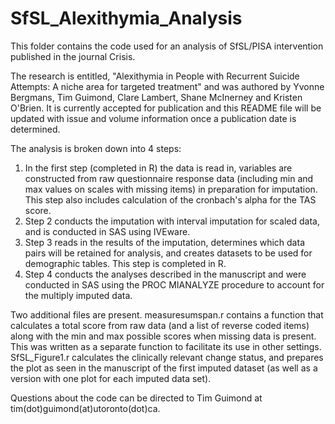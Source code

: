 # SfSL_Alexithymia_Analysis
This folder contains the code used for an analysis of SfSL/PISA intervention published in the journal Crisis.

The research is entitled, "Alexithymia in People with Recurrent Suicide Attempts: A niche area for targeted treatment" and was authored by Yvonne Bergmans, Tim Guimond, Clare Lambert, Shane McInerney and Kristen O'Brien. It is currently accepted for publication and this README file will be updated with issue and volume information once a publication date is determined.

The analysis is broken down into 4 steps:

1) In the first step (completed in R) the data is read in, variables are constructed from raw questionnaire response data (including min and max values on scales with missing items) in preparation for imputation. This step also includes calculation of the cronbach's alpha for the TAS score.
2) Step 2 conducts the imputation with interval imputation for scaled data, and is conducted in SAS using IVEware.
3) Step 3 reads in the results of the imputation, determines which data pairs will be retained for analysis, and creates datasets to be used for demographic tables. This step is completed in R.
4)  Step 4 conducts the analyses described in the manuscript and were conducted in SAS using the PROC MIANALYZE procedure to account for the multiply imputed data.

Two additional files are present. measuresumspan.r contains a function that calculates a total score from raw data (and a list of reverse coded items) along with the min and max possible scores when missing data is present. This was written as a separate function to facilitate its use in other settings. SfSL_Figure1.r calculates the clinically relevant change status, and prepares the plot as seen in the manuscript of the first imputed dataset (as well as a version with one plot for each imputed data set).

Questions about the code can be directed to Tim Guimond at tim(dot)guimond(at)utoronto(dot)ca.
